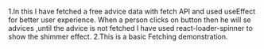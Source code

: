 1.In this I have fetched a free advice data with fetch API and used useEffect for better user experience. When a person clicks on button then he will se advices ,until the advice is not fetched I have used react-loader-spinner to show the shimmer effect.
2.This is a basic Fetching demonstration.
